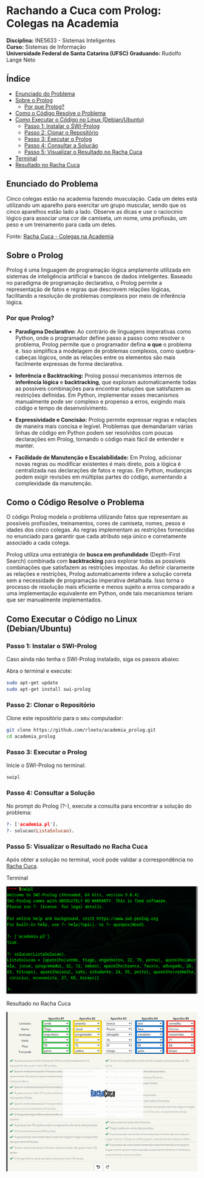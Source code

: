 # Rachando a Cuca com Prolog: Colegas na Academia


**Disciplina:** INE5633 - Sistemas Inteligentes  
**Curso:** Sistemas de Informação  
**Universidade Federal de Santa Catarina (UFSC)**
**Graduando:** Rudolfo Lange Neto  


## Índice

- [Enunciado do Problema](#enunciado-do-problema)
- [Sobre o Prolog](#sobre-o-prolog)
  - [Por que Prolog?](#por-que-prolog)
- [Como o Código Resolve o Problema](#como-o-código-resolve-o-problema)
- [Como Executar o Código no Linux (Debian/Ubuntu)](#como-executar-o-código-no-linux-debianubuntu)
  - [Passo 1: Instalar o SWI-Prolog](#passo-1-instalar-o-swi-prolog)
  - [Passo 2: Clonar o Repositório](#passo-2-clonar-o-repositório)
  - [Passo 3: Executar o Prolog](#passo-3-executar-o-prolog)
  - [Passo 4: Consultar a Solução](#passo-4-consultar-a-solução)
  - [Passo 5: Visualizar o Resultado no Racha Cuca](#passo-5-visualizar-o-resultado-no-racha-cuca)
- [Terminal](#terminal)
- [Resultado no Racha Cuca](#resultado-no-racha-cuca)


## Enunciado do Problema
Cinco colegas estão na academia fazendo musculação. Cada um deles está utilizando um aparelho para exercitar um grupo muscular, sendo que os cinco aparelhos estão lado a lado. Observe as dicas e use o raciocínio lógico para associar uma cor de camiseta, um nome, uma profissão, um peso e um treinamento para cada um deles.

Fonte: [Racha Cuca - Colegas na Academia](https://rachacuca.com.br/logica/problemas/colegas-na-academia/)

## Sobre o Prolog
Prolog é uma linguagem de programação lógica amplamente utilizada em sistemas de inteligência artificial e bancos de dados inteligentes. Baseado no paradigma de programação declarativa, o Prolog permite a representação de fatos e regras que descrevem relações lógicas, facilitando a resolução de problemas complexos por meio de inferência lógica.

### Por que Prolog?

- **Paradigma Declarativo:** Ao contrário de linguagens imperativas como Python, onde o programador define passo a passo como resolver o problema, Prolog permite que o programador defina **o que** o problema é. Isso simplifica a modelagem de problemas complexos, como quebra-cabeças lógicos, onde as relações entre os elementos são mais facilmente expressas de forma declarativa.

- **Inferência e Backtracking:** Prolog possui mecanismos internos de **inferência lógica** e **backtracking**, que exploram automaticamente todas as possíveis combinações para encontrar soluções que satisfazem as restrições definidas. Em Python, implementar esses mecanismos manualmente pode ser complexo e propenso a erros, exigindo mais código e tempo de desenvolvimento.

- **Expressividade e Concisão:** Prolog permite expressar regras e relações de maneira mais concisa e legível. Problemas que demandariam várias linhas de código em Python podem ser resolvidos com poucas declarações em Prolog, tornando o código mais fácil de entender e manter.

- **Facilidade de Manutenção e Escalabilidade:** Em Prolog, adicionar novas regras ou modificar existentes é mais direto, pois a lógica é centralizada nas declarações de fatos e regras. Em Python, mudanças podem exigir revisões em múltiplas partes do código, aumentando a complexidade da manutenção.

## Como o Código Resolve o Problema
O código Prolog modela o problema utilizando fatos que representam as possíveis profissões, treinamentos, cores de camiseta, nomes, pesos e idades dos cinco colegas. As regras implementam as restrições fornecidas no enunciado para garantir que cada atributo seja único e corretamente associado a cada colega.

Prolog utiliza uma estratégia de **busca em profundidade** (Depth-First Search) combinada com **backtracking** para explorar todas as possíveis combinações que satisfazem as restrições impostas. Ao definir claramente as relações e restrições, Prolog automaticamente infere a solução correta sem a necessidade de programação imperativa detalhada. Isso torna o processo de resolução mais eficiente e menos sujeito a erros comparado a uma implementação equivalente em Python, onde tais mecanismos teriam que ser manualmente implementados.



## Como Executar o Código no Linux (Debian/Ubuntu)

### Passo 1: Instalar o SWI-Prolog
Caso ainda não tenha o SWI-Prolog instalado, siga os passos abaixo:

Abra o terminal e execute:

```bash
sudo apt-get update
sudo apt-get install swi-prolog
```

### Passo 2: Clonar o Repositório
Clone este repositório para o seu computador:

```bash
git clone https://github.com/rlneto/academia_prolog.git
cd academia_prolog
```

### Passo 3: Executar o Prolog
Inicie o SWI-Prolog no terminal:


```bash
swipl
```

### Passo 4: Consultar a Solução
No prompt do Prolog (?-), execute a consulta para encontrar a solução do problema:

```prolog
?- ['academia.pl'].
?- solucao(ListaSolucao).
```

### Passo 5: Visualizar o Resultado no Racha Cuca
Após obter a solução no terminal, você pode validar a correspondência no [Racha Cuca](https://rachacuca.com.br/logica/problemas/colegas-na-academia/).


Terminal

![Terminal Buscando a Solução](assets/terminal.png)

Resultado no Racha Cuca

![Resultado no Racha Cuca](assets/proposta.png)






